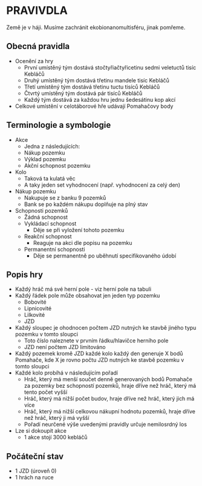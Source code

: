 # PRAVIVDLA

Země je v háji. Musíme zachránit ekobionanomultisféru, jinak pomřeme.

## Obecná pravidla

* Ocenění za hry
  * První umístěný tým dostává stočtyřiačtyřicetinu sedmi veletuctů
    tisíc Kebláčů
  * Druhý umístěný tým dostává třetinu mandele tisíc Kebláčů 
  * Třetí umístěný tým dostává třetinu tuctu tisíců Kebláčů
  * Čtvrtý umístěný tým dostává pár tisíců Kebláčů
  * Každý tým dostává za každou hru jednu šedesátinu kop akcí
* Celkové umístění v celotáborové hře udávají Pomahačovy body

## Terminologie a symbologie

* Akce
  * Jedna z následujících:
  * Nákup pozemku
  * Výklad pozemku
  * Akční schopnost pozemku
* Kolo
  * Taková ta kulatá věc
  * A taky jeden set vyhodnocení (např. vyhodnocení za celý den)
* Nákup pozemku
  * Nakupuje se z banku 9 pozemků
  * Bank se po každém nákupu doplňuje na plný stav
* Schopnosti pozemků
  * Žádná schopnost
  * Vykládací schopnost
    * Děje se při vyložení tohoto pozemku
  * Reakční schopnost
    * Reaguje na akci dle popisu na pozemku
  * Permanentní schopnosti
    * Děje se permanentně po uběhnutí specifikovaného údobí

## Popis hry

* Každý hráč má své herní pole - viz herní pole na tabuli
* Každý řádek pole může obsahovat jen jeden typ pozemku
  * Bobovité
  * Lipnicovité
  * Lilkovité
  * JZD
* Každý sloupec je ohodnocen počtem JZD nutných ke stavbě jiného typu
  pozemku v tomto sloupci
  * Toto číslo naleznete v prvním řádku/hlavičce herního pole
  * JZD není počtem JZD limitováno
* Každý pozemek kromě JZD každé kolo každý den generuje X bodů
  Pomahače, kde X je rovno počtu JZD nutných ke stavbě pozemku v tomto
  sloupci
* Každé kolo probíhá v následujícím pořadí
  * Hráč, který má menší součet denně generovaných bodů Pomahače za
    pozemky bez schopností pozemků, hraje dříve než hráč, který má
    tento počet vyšší
  * Hráč, který má nižší počet budov, hraje dříve než hráč, který
    jich má více
  * Hráč, který má nižší celkovou nákupní hodnotu pozemků, hraje
    dříve než hráč, který ji má vyšší
  * Pořadí neurčené výše uvedenými pravidly určuje nemilosrdný los
* Lze si dokoupit akce
  * 1 akce stojí 3000 kebláčů

## Počáteční stav

* 1 JZD (úroveň 0)
* 1 hrách na ruce
